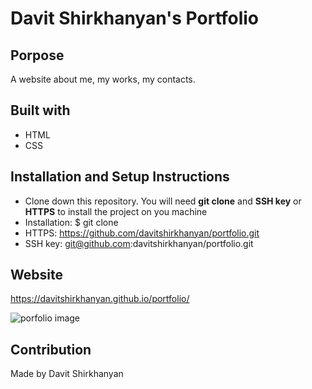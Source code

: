 # Davit Shirkhanyan's Portfolio

## Porpose
A website about me, my works, my contacts.

## Built with
* HTML
* CSS

## Installation and Setup Instructions

* Clone down this repository. You will need **git clone** and **SSH key** or **HTTPS** to install the project on you machine
* Installation: $ git clone 
* HTTPS: https://github.com/davitshirkhanyan/portfolio.git
* SSH key: git@github.com:davitshirkhanyan/portfolio.git

## Website
https://davitshirkhanyan.github.io/portfolio/

![porfolio image](https://user-images.githubusercontent.com/74809116/107142457-e132cd80-68e3-11eb-9ce4-5c783721993e.PNG)

## Contribution
Made by Davit Shirkhanyan
